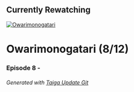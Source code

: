 ﻿
## Currently Rewatching

[![Owarimonogatari](https://s4.anilist.co/file/anilistcdn/media/anime/cover/medium/nx21262-jfbv9hvjymMW.jpg)](https://anilist.co/anime/21262)

# Owarimonogatari (8/12)

### Episode 8 - 

###### *Generated with [Taiga Update Git](https://github.com/nike4613/taiga-update-git)*